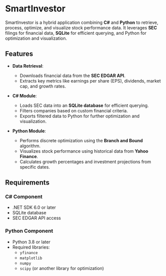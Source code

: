# SmartInvestor

SmartInvestor is a hybrid application combining **C#** and **Python** to retrieve, process, optimize, and visualize stock performance data. It leverages **SEC** filings for financial data, **SQLite** for efficient querying, and Python for optimization and visualization.

## Features

- **Data Retrieval**:
  - Downloads financial data from the **SEC EDGAR API**.
  - Extracts key metrics like earnings per share (EPS), dividends, market cap, and growth rates.

- **C# Module**:
  - Loads SEC data into an **SQLite database** for efficient querying.
  - Filters companies based on custom financial criteria.
  - Exports filtered data to Python for further optimization and visualization.

- **Python Module**:
  - Performs discrete optimization using the **Branch and Bound** algorithm.
  - Visualizes stock performance using historical data from **Yahoo Finance**.
  - Calculates growth percentages and investment projections from specific dates.

## Requirements

### C# Component

- .NET SDK 6.0 or later
- SQLite database
- SEC EDGAR API access

### Python Component

- Python 3.8 or later
- Required libraries:
  - `yfinance`
  - `matplotlib`
  - `numpy`
  - `scipy` (or another library for optimization)
